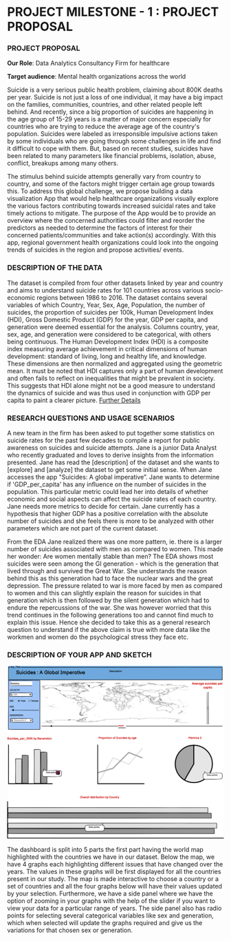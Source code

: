 
# PROJECT MILESTONE - 1 : PROJECT PROPOSAL

### PROJECT PROPOSAL

**Our Role**: Data Analytics Consultancy Firm for healthcare

**Target audience**: Mental health organizations across the world

Suicide is a very serious public health problem, claiming about 800K deaths per year. Suicide is not just a loss of one individual, it may have a big impact on the families, communities, countries, and other related people left behind. And recently, since a big proportion of suicides are happening in the age group of 15-29 years is a matter of major concern especially for countries who are trying to reduce the average age of the country's population. Suicides were labeled as irresponsible impulsive actions taken by some individuals who are going through some challenges in life and find it difficult to cope with them. But, based on recent studies, suicides have been related to many parameters like financial problems, isolation, abuse, conflict, breakups among many others.

The stimulus behind suicide attempts generally vary from country to country, and some of the factors might trigger certain age group towards this. To address this global challenge, we propose building a data visualization App that would help healthcare organizations visually explore the various factors contributing towards increased suicidal rates and take timely actions to mitigate. The purpose of the App would be to provide an overview where the concerned authorities could filter and reorder the predictors as needed to determine the factors of interest for their concerned patients/communities and take action(s) accordingly. With this app, regional government health organizations could look into the ongoing trends of suicides in the region and propose activities/ events.

### DESCRIPTION OF THE DATA

The dataset is compiled from four other datasets linked by year and country and aims to understand suicide rates for 101 countries across various socio-economic regions between 1986 to 2016. The dataset contains several variables of which Country, Year, Sex, Age, Population, the number of suicides, the proportion of suicides per 100k, Human Development Index (HDI), Gross Domestic Product (GDP) for the year, GDP per capita, and generation were deemed essential for the analysis. Columns country, year, sex, age, and generation were considered to be categorical, with others being continuous. The Human Development Index (HDI) is a composite index measuring average achievement in critical dimensions of human development: standard of living, long and healthy life, and knowledge. These dimensions are then normalized and aggregated using the geometric mean. It must be noted that HDI captures only a part of human development and often fails to reflect on inequalities that might be prevalent in society. This suggests that HDI alone might not be a good measure to understand the dynamics of suicide and was thus used in conjunction with GDP per capita to paint a clearer picture. [Further Details](https://github.com/ubco-mds-2020-labs/data-550-project1-group-6/blob/main/550_project1.ipynb)

### RESEARCH QUESTIONS AND USAGE SCENARIOS

A new team in the firm has been asked to put together some statistics on suicide rates for the past few decades to compile a report for public awareness on suicides and suicide attempts. Jane is a junior Data Analyst who recently graduated and loves to derive insights from the information presented. Jane has read the [description] of the dataset and she wants to [explore] and [analyze] the dataset to get some initial sense. When Jane accesses the app "Suicides: A global imperative”. Jane wants to determine if 'GDP_per_capita' has any influence on the number of suicides in the population. This particular metric could lead her into details of whether economic and social aspects can affect the suicide rates of each country. Jane needs more metrics to decide for certain. Jane currently has a hypothesis that higher GDP has a positive correlation with the absolute number of suicides and she feels there is more to be analyzed with other parameters which are not part of the current dataset.

From the EDA Jane realized there was one more pattern, ie. there is a larger number of suicides associated with men as compared to women. This made her wonder: Are women mentally stable than men? The EDA shows most suicides were seen among the GI generation - which is the generation that lived through and survived the Great War. She understands the reason behind this as this generation had to face the nuclear wars and the great depression. The pressure related to war is more faced by men as compared to women and this can slightly explain the reason for suicides in that generation which is then followed by the silent generation which had to endure the repercussions of the war. She was however worried that this trend continues in the following generations too and cannot find much to explain this issue. Hence she decided to take this as a general research question to understand if the above claim is true with more data like the workmen and women do the psychological stress they face etc.

### DESCRIPTION OF YOUR APP AND SKETCH


![SampleDash](./DASHBOARD_MOCKUP.png)

The dashboard is split into 5 parts the first part having the world map highlighted with the countries we have in our dataset. Below the map, we have 4 graphs each highlighting different issues that have changed over the years. The values in these graphs will be first displayed for all the countries present in our study. The map is made interactive to choose a country or a set of countries and all the four graphs below will have their values updated by your selection. Furthermore, we have a side panel where we have the option of zooming in your graphs with the help of the slider if you want to view your data for a particular range of years. The side panel also has radio points for selecting several categorical variables like sex and generation, which when selected will update the graphs required and give us the variations for that chosen sex or generation.

